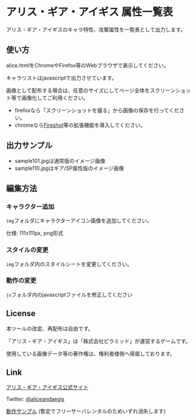 # アリス・ギア・アイギス 属性一覧表

アリス・ギア・アイギスのキャラ特性、攻撃属性を一覧表として出力します。

## 使い方

alice.htmlをChromeやFirefox等のWebブラウザで表示してください。

キャラリストはjavascriptで出力させています。

画像として配布する場合は、任意のサイズにしてページ全体をスクリーンショット等で画像化してご利用ください。

- firefoxなら「スクリーンショットを撮る」から画像の保存を行ってください。
- chromeなら[Fireshot](https://chrome.google.com/webstore/detail/take-webpage-screenshots/mcbpblocgmgfnpjjppndjkmgjaogfceg?hl=ja)等の拡張機能を導入してください。

## 出力サンプル
- sample101.jpgは通常版のイメージ画像
- sample110.jpgはギア/SP属性版のイメージ画像

## 編集方法

### キャラクター追加

`img`フォルダにキャラクターアイコン画像を追加してください。

仕様: 111x111px, png形式

### スタイルの変更

`img`フォルダ内のスタイルシートを変更してください。

### 動作の変更

`js`フォルダ内のjavascriptファイルを修正してください

## License

本ツールの改変、再配布は自由です。

「アリス・ギア・アイギス」は「株式会社ピラミッド」が運営するゲームです。

使用している画像データ等の著作権は、権利者様側へ帰属しております。

## Link

  [アリス・ギア・アイギス公式サイト](https://colopl.co.jp/alicegearaegis/)

  Twitter: [@aliceandaegis](https://twitter.com/aliceandaegis)

  [動作サンプル](http://aliceinfo.starfree.jp/alice.html) (暫定でフリーサーバレンタルのためいずれ消失します)
  